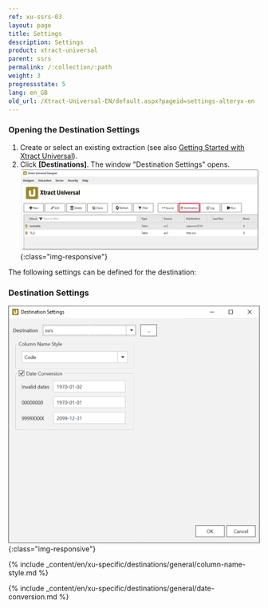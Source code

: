 ```yaml
---
ref: xu-ssrs-03
layout: page
title: Settings
description: Settings
product: xtract-universal
parent: ssrs
permalink: /:collection/:path
weight: 3
progressstate: 5
lang: en_GB
old_url: /Xtract-Universal-EN/default.aspx?pageid=settings-alteryx-en
---
```


### Opening the Destination Settings
1. Create or select an existing extraction (see also [Getting Started with Xtract Universal](../../getting-started/define-a-table-extraction)).
2. Click **[Destinations]**. The window "Destination Settings" opens.
![Destination-settings](/img/content/xu/xu_designer_destination.png){:class="img-responsive"}

The following settings can be defined for the destination:  

### Destination Settings

![ssrs-configuration](/img/content/ssrs-configuration.PNG){:class="img-responsive"}

{% include _content/en/xu-specific/destinations/general/column-name-style.md %}

{% include _content/en/xu-specific/destinations/general/date-conversion.md %}
